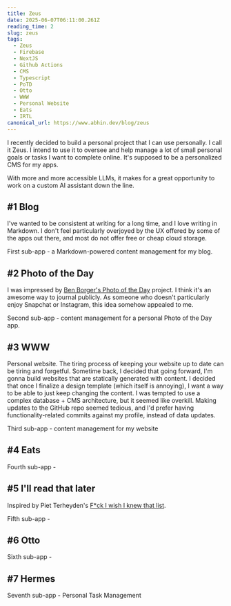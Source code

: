 ```yaml
---
title: Zeus
date: 2025-06-07T06:11:00.261Z
reading_time: 2
slug: zeus
tags:
  - Zeus
  - Firebase
  - NextJS
  - Github Actions
  - CMS
  - Typescript
  - PoTD
  - Otto
  - WWW
  - Personal Website
  - Eats
  - IRTL
canonical_url: https://www.abhin.dev/blog/zeus
---
```


I recently decided to build a personal project that I can use personally. I call it Zeus. I intend to use it to oversee and help manage a lot of small personal goals or tasks I want to complete online. It's supposed to be a personalized CMS for my apps.

With more and more accessible LLMs, it makes for a great opportunity to work on a custom AI assistant down the line.

## #1 Blog

I've wanted to be consistent at writing for a long time, and I love writing in Markdown. I don't feel particularly overjoyed by the UX offered by some of the apps out there, and most do not offer free or cheap cloud storage. 

First sub-app - a Markdown-powered content management for my blog. 

## #2 Photo of the Day

I was impressed by [Ben Borger's Photo of the Day](https://photos.ben.page/?ref=https://www.abhin.dev/blog/zeus) project. I think it's an awesome way to journal publicly. As someone who doesn't particularly enjoy Snapchat or Instagram, this idea somehow appealed to me. 

Second sub-app - content management for a personal Photo of the Day app.

## #3 WWW

Personal website. The tiring process of keeping your website up to date can be tiring and forgetful. Sometime back, I decided that going forward, I'm gonna build websites that are statically generated with content. I decided that once I finalize a design template (which itself is annoying), I want a way to be able to just keep changing the content. I was tempted to use a complex database + CMS architecture, but it seemed like overkill. Making updates to the GitHub repo seemed tedious, and I'd prefer having functionality-related commits against my profile, instead of data updates.

Third sub-app - content management for my website

## #4 Eats

Fourth sub-app - 

## #5 I'll read that later

Inspired by Piet Terheyden's [F*ck I wish I knew that list](https://fuckiwishiknewth.at/). 

Fifth sub-app - 

## #6 Otto

Sixth sub-app - 

## #7 Hermes

Seventh sub-app - Personal Task Management